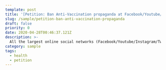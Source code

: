 ```yaml
---
template: post
title: '[Petition: Ban Anti-Vaccination propaganda at Facebook/Youtube/Instagram/Twitter](https://www.change.org/ban-anti-vaccination-propaganda)'
slug: /sample/petition-ban-anti-vaccination-propaganda
draft: false
priority: 0
date: 2020-04-28T00:46:37.121Z
description: >-
  All the largest online social networks (Facebook/Youtube/Instagram/Twitter) should ban Anti-Vaccination posts and users; add an option to report profile/post with this reason
category: sample
tags:
  - health
  - petition
---
```


